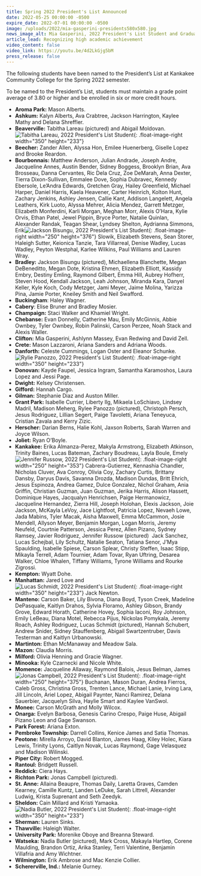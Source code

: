 ```yaml
---
title: Spring 2022 President's List Announced
date: 2022-05-25 00:00:00 -0500
expire_date: 2022-07-01 00:00:00 -0500
image: /uploads/2022/mia-gasperini-presidents580x580.jpg
news_image_alt: Mia Gasperini, 2022 President's List Student and Graduate
article_lead: Recognizing high academic achievement
video_content: false
video_link: https://youtu.be/4d2LkGjg5bM
press_release: false
---
```

The following students have been named to the President’s List at Kankakee Community College for the Spring 2022 semester.

To be named to the President’s List, students must maintain a grade point average of 3.80 or higher and be enrolled in six or more credit hours.

* **Aroma Park:**&nbsp;Mason Alberts.
* **Ashkum:**&nbsp;Kalyn Alberts, Ava Crabtree, Jackson Harrington, Kaylee Mathy and Delana Shreffler.
* **Beaverville:**&nbsp;Tabitha Lareau (pictured) and Abigail Moldovan.![Tabitha Lareau, 2022 President's List Student](/uploads/2022/tabitha-lareau-presidents350x233.jpg "Tabitha Lareau, 2022 President's List Student"){: .float-image-right width="350" height="233"}
* **Beecher:**&nbsp;Zander Allen, Alyssa Hon, Emilee Huenerberg, Giselle Lopez and Brooke Reardon.
* **Bourbonnais:**&nbsp;Matthew Anderson, Julian Andrade, Joseph Andre, Jacqueline Annes, Austin Bender, Sidney Boggess, Brooklyn Brian, Ava Brosseau, Danna Cervantes, Ric Dela Cruz, Zoe DeMarah, Anna Dexter, Tierra Dixon-Sullivan, Emmalee Dove, Sophia Dubravec, Kennedy Ebersole, Le’Andra Edwards, Gretchen Gray, Hailey Greenfield, Michael Harper, Daniel Harris, Kaela Heavener, Carter Heinrich, Kolton Hunt, Zachary Jenkins, Ashley Jensen, Callie Kant, Addison Langelett, Angela Leathers, Kirk Luoto, Alyssa Mehrer, Alicia Mendez, Garrett Metzger, Elizabeth Monferdini, Karli Morgan, Meghan Morr, Alexis O’Hara, Kylie Orvis, Ethan Patel, Jewel Pippin, Bryce Porter, Natalie Quinlan, Alexander Randak, Teagan Shear, Lyndsey Shelton, Aydrianna Simmons, Erik![Jackson Bisungu, 2022 President's List Student](/uploads/2022/jackson-bisungu-presidents250x376.jpg "Jackson Bisungu, 2022 President's List Student"){: .float-image-right width="250" height="376"} Slowik, Elizabeth Stevens, Sean Storer, Haleigh Sutter, Keionica Tanzie, Tara Villarreal, Denise Wadley, Lucas Wadley, Peyton Westphal, Karlee Wilkins, Paul Williams and Lauren Wray.
* **Bradley:**&nbsp;Jackson Bisungu (pictured), Michaellena Blanchette, Megan DeBeneditto, Megan Dote, Kristina Ehmen, Elizabeth Elliott, Kassidy Embry, Destiny Emling, Raymond Gilbert, Emma Hill, Aubrey Hofherr, Steven Hood, Kendall Jackson, Leah Johnson, Miranda Kara, Danyel Keller, Kyle Koch, Cody Metzger, Jami Meyer, Jaime Molina, Yarizza Pina, Jamie Porter, Kneiley Smith and Neil Swafford.
* **Buckingham**\: Haley Wagner.
* **Cabery**\: Elise Bruner and Bradley Mosier.
* **Champaign:**&nbsp;Staci Walker and Khamiel Wright.
* **Chebanse:**&nbsp;Evan Donnelly, Catherine Mau, Emily McGinnis, Abbie Ownbey, Tyler Ownbey, Robin Palinski, Carson Perzee, Noah Stack and Alexis Waller.
* **Clifton:**&nbsp;Mia Gasperini, Ashlynn Massey, Evan Redwing and David Zell.
* **Crete:** Mason Lazzaroni, Ariana Sanders and Adriana Woods.
* **Danforth:**&nbsp;Celeste Cummings, Logan Oster and Eleanor Schunke.![Rylie Panozzo, 2022 President's List Student](/uploads/2022/rylie-panozzo-presidents350x233.jpg "Rylie Panozzo, 2022 President's List Student"){: .float-image-right width="350" height="233"}
* **Donovan:**&nbsp;Kayde Faupel, Jessica Ingram, Samantha Karamoshos, Laura Lopez and Jessi Page.
* **Dwight:** Kelsey Christensen.
* **Gifford:** Hannah Cargo.
* **Gilman:** Stephanie Diaz and Auston Miller.
* **Grant Park:**&nbsp;Isabelle Currier, Liberty Ilg, Mikaela LoSchiavo, Lindsey Madril, Madison Meherg, Rylee Panozzo (pictured), Christoph Persch, Jesus Rodriguez, Lillian Segert, Paige Tavoletti, Ariana Teneyuca, Cristian Zavala and Kerry Zizic.
* **Herscher:**&nbsp;Darian Berns, Halie Kohl, Jaxson Roberts, Sarah Warren and Joyce Wilson.
* **Joliet:**&nbsp;Ryan O’Boyle.
* **Kankakee:**&nbsp;Erika Almanza-Perez, Makyla Armstrong, Elizabeth Atkinson, Trinity Baines, Lucas Bateman, Zachary Boudreau, Layla Boule, Emely![Jennifer Russow, 2022 President's List Student](/uploads/2022/jennifer-russow-presidents350x253.jpg "Jennifer Russow, 2022 President's List Student"){: .float-image-right width="250" height="353"} Cabrera-Gutierrez, Kennashia Chandler, Nicholas Cluver, Ava Conroy, Olivia Coy, Zachary Curtis, Brittany Dansby, Daryus Davis, Savanna Drozda, Madison Dundas, Britt Ehrich, Jesus Espinoza, Andrea Gamez, Dulce Gonzalez, Nichol Graham, Ania Griffin, Christian Guzman, Juan Guzman, Jerika Harris, Alison Hassett, Dominique Hayes, Jacqualyn Henrichsen, Paige Hermanowicz, Jacqueline Hernandez, Zierra Hill, Joseph Holohan, Elexis Jackson, Joie Jackson, McKayla LeVoy, Jace Lightfoot, Patricia Lopez, Nevaeh Lowe, Jada Mabins, Tyler Macak, Aisha Maxwell, Emma McCammon, Josie Mendell, Allyson Meyer, Benjamin Morgan, Logan Morris, Jeremy Neufeld, Courtnie Patterson, Jessica Perez, Allen Pizano, Sydney Ramsey, Javier Rodriguez, Jennifer Russow (pictured)&nbsp; Jack Sanchez, Lucas Schejbal, Lily Schultz, Natalie Seaton, Tatiana Senor, J’Mya Spaulding, Isabelle Spiese, Carson Splear, Christy Steffen, Isaac Stipp, Mikayla Terrell, Adam Tournier, Adam Tovar, Ryan Uftring, Desarea Walker, Chloe Whalen, Tiffany Williams, Tyrone Williams and Rourke Zigrossi.
* **Kempton:** Wyatt Dohe.
* **Manhattan:**&nbsp;Jared Love and![Lucas Schmidt, 2022 President's List Student](/uploads/2022/lucas-schmidt-presidents-350x233.jpg "Lucas Schmidt, 2022 President's List Student"){: .float-image-right width="350" height="233"} Jack Newton.
* **Manteno:**&nbsp;Carson Baker, Lily Bivona, Diana Boyd, Tyson Creek, Madeline DePasquale, Kaitlyn Drahos, Sylvia Floramo, Ashley Gibson, Brandy Grove, Edward Horath, Catherine Hovey, Sophia Iaconi, Roy Johnson, Emily LeBeau, Diana Motel, Rebecca Pijus, Nickolas Pomykala, Jeremy Roach, Ashley Rodriguez, Lucas Schmidt (pictured), Hannah Schubert, Andrew Snider, Sidney Stauffenberg, Abigail Swartzentruber, Davis Testerman and Kaitlyn Urbanowski.
* **Martinton:** Ethan McManaway and Meadow Sala.
* **Mazon:** Claudia Morris.
* **Milford:** Olivia Henning and Gracie Wagner.
* **Minooka:** Kyle Czarnecki and Nicole White.
* **Momence:**&nbsp;Jacqueline Allaway, Raymond Balois, Jesus Belman, James![Jonas Campbell, 2022 President's List Student](/uploads/2022/jonas-campbell-presidents-250x375.jpg "Jonas Campbell, 2022 President's List Student"){: .float-image-right width="250" height="375"} Buchanan, Mason Duran, Andrea Fierros, Caleb Gross, Christina Gross, Trenten Lance, Michael Lanie, Irving Lara, Jill Lincoln, Ariel Lopez, Abigail Paynter, Nanci Ramirez, Delana Sauerbier, Jacquelyn Silva, Haylie Smart and Kaylee VanSwol.
* **Monee:** Carson McGrath and Molly Wilcox.
* **Onarga:**&nbsp;Evelyn Barbosa, Genesis Carino Crespo, Paige Huse, Abigail Pizano Leon and Gage Swanson.
* **Park Forest:** Ariana Exton.
* **Pembroke Township:**&nbsp;Darrell Collins, Kenice James and Satia Thomas.
* **Peotone:** Mirella Arroyo, David Blanton, James Haag, Kiley Holec, Kiara Lewis, Trinity Lyons, Caitlyn Novak, Lucas Raymond, Gage Velasquez and Madison Wilinski.
* **Piper City:** Robert Mogged.
* **Rantoul:** Bridgett Russell.
* **Reddick:** Ciera Hays.
* **Richton Park:** Jonas Campbell (pictured).
* **St. Anne:**&nbsp;Allaina Beaupre, Thomas Daily, Laretta Graves, Camden Kearney, Camille Kuntz, Landen LeDuke, Sarah Littrell, Alexander Ludwig, Krista Suprenant and Seth Zeedyk.
* **Sheldon:**&nbsp;Cain Millard and Kristi Yamaoka.![Nadia Butler, 2022 President's List Student](/uploads/2022/nadia-butler-presidents350x233.jpg "Nadia Butler, 2022 President's List Student"){: .float-image-right width="350" height="233"}
* **Sherman:** Lauren Sinks.
* **Thawville:** Haleigh Walter.
* **University Park:** Morenike Oboye and Breanna Steward.
* **Watseka:**&nbsp;Nadia Butler (pictured), Mark Cross, Makayla Hartlep, Corene Maulding, Brandon Ortiz, Arika Stanley, Terri Valentine, Benjamin Villafria and Amy Wichtner.
* **Wilmington:** Erik Ambrose and Mac Kenzie Collier.
* **Schererville, Ind.:**&nbsp;Melanie Gurney.
